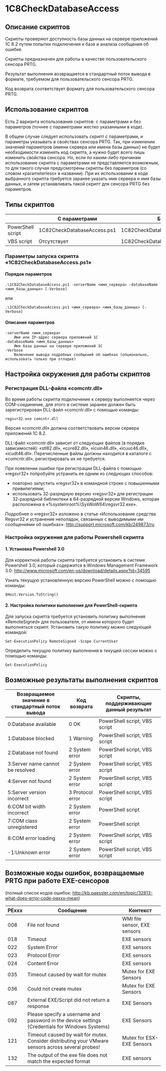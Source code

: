 ﻿# 1C8CheckDatabaseAccess

## Описание скриптов

Скрипты проверяют доступность базы данных на сервере приложений 1С 8.2 путем попытки подключения к базе и анализа сообщения об ошибке.

Скрипты предназначен для работы в качестве пользовательского сенсора PRTG.

Результат выполнения возвращается в стандартный поток вывода в формате, требуемом для пользовательского сенсора PRTG.

Код возврата соответствует формату для пользовательского сенсора PRTG.

## Использование скриптов

Есть 2 варианта использования скриптов: с параметрами и без параметров (точнее с параметрами жестко указанными в коде).

В общем случае следует использовать скрипт с параметрами, и параметры указывать в свойствах сенсора PRTG. Так, при изменении значений параметров (имени сервера или имени базы данных) не будет необходимости изменять код скрипта, а нужно будет всего лишь изменить свойства сенсора. Но, если по каким-либо причинам использование скрипта с параметрами не представляется возможным, то для такого случая предусмотрены скрипты без параметров (со словом «parameterless» в названии). При их использовании в коде выбранного скрипта требуется заранее указать имя сервера и имя базы данных, и затем устанавливать такой скрипт для сенсора PRTG без параметров.

## Типы скриптов

|                   | С параметрами               | Без параметров                            |
|-------------------|-----------------------------|-------------------------------------------|
| PowerShell script | 1C82CheckDatabaseAccess.ps1 | 1C82CheckDatabaseAccess_parameterless.ps1 |
| VBS script        | Отсутствует                 | 1C82CheckDatabaseAccess_parameterless.vbs |

### Параметры запуска скрипта «1C82CheckDatabaseAccess.ps1»

#### Порядок параметров

```
.\1C82CheckDatabaseAccess.ps1 -serverName <имя_сервера> -databaseName <имя_базы_данных> [-Verbose]
```
или
```
.\1C82CheckDatabaseAccess.ps1 <имя_сервера> <имя_базы_данных> [-Verbose]
```

#### Описание параметров

```
-serverName <имя_сервера>
    Имя или IP-адрес сервера приложений 1С
-databaseName <имя_базы_данных>
    Имя базы данных на сервере приложений 1С
-Verbose
    Включение вывода подробных сообщений об ошибках (опционально, использовать только при отладке)
```

## Настройка окружения для работы скриптов

### Регистрация DLL-файла «comcntr.dll»

Во время работы скрипта подключение к серверу выполняется через COM-соединение, для этого в системе заранее должен быть зарегистрирован DLL-файл «comcntr.dll» с помощью команды:
```
regsvr32.exe comcntr.dll
```
Версия «comcntr.dll» должна соответствовать версии сервера приложений 1С 8.2.

DLL-файл «comcntr.dll» зависит от следующих файлов (в порядке зависимостей): «stl82.dll», «core82.dll», «icuin46.dll», «icuuc46.dll», «icudt46.dll». Перечисленные файлы должны находится в каталоге с «comcntr.dll», регистрировать их не требуется.

При появлении ошибки при регистрации DLL-файла с помощью «regsvr32» попробуйте устранить ее одним из следующих способов:
- повторно запустить «regsvr32» в командной строке с повышенными привилегиями;
- использовать 32-разрядную версию «regsvr32» для регистрации 32-разрядной библиотеки в 64-разрядной версии Windows, которая расположена в «%systemroot%\SysWoW64\regsvr32.exe».

Подробнее о «regsvr32» изложено в статье «Использование средства Regsvr32 и устранение неполадок, связанных с выводимыми им сообщениями об ошибках»: http://support.microsoft.com/kb/249873/ru

### Настройка окружения для работы Powershell скрипта

#### 1. Установка Powershell 3.0

Для корректной работы скрипта требуется установить в системе Powershell 3.0, который содержится в Windows Management Framework 3.0: http://www.microsoft.com/en-us/download/details.aspx?id=34595

Узнать текущую установленную версию PowerShell можно с помощью команды:
```
$Host.Version.ToString()
```

#### 2. Настройка политики выполнения для PowerShell-скрипта

Для запуска скрипта требуется установить политику выполнения «RemoteSigned» для пользователя, от имени которого будет выполняться скрипт. Установить такую политику можно следующей командой:
```
Set-ExecutionPolicy RemoteSigned -Scope CurrentUser
```
Определить текущую политику выполнения в текущей сессии можно с помощью команды:
```
Get-ExecutionPolicy
```

## Возможные результаты выполнения скриптов

| Возвращаемое значение в стандартный поток вывода | Код возврата     | Скрипты, поддерживающие данный результат |
|--------------------------------------------------|------------------|------------------------------------------|
| 0:Database available                             | 0 OK             | PowerShell script, VBS script            |
| 1:Database blocked                               | 1 Warning        | PowerShell script, VBS script            |
| 2:Database not found                             | 2 System error   | PowerShell script, VBS script            |
| 3:Server name cannot be resolved                 | 2 System error   | PowerShell script, VBS script            |
| 4:Server not found                               | 2 System error   | PowerShell script, VBS script            |
| 5:Server version incorrect                       | 3 Protocol error | PowerShell script, VBS script            |
| 6:COM bit width incorrect                        | 2 System error   | PowerShell script                        |
| 7:COM class unregistered                         | 2 System error   | PowerShell script                        |
| 8:COM error loading                              | 2 System error   | PowerShell script, VBS script            |
| -1:Unknown error                                 | 2 System error   | PowerShell script, VBS script            |

## Возможные коды ошибок, возвращаемые PRTG при работе EXE-сенсоров

(полный список кодов ошибок: http://kb.paessler.com/en/topic/32813-what-does-error-code-pexxx-mean)

| PExxx | Сообщение                                     | Контекст                     |
|-------|-----------------------------------------------|------------------------------|
| 008   | File not found                                | WMI file sensor, EXE sensors |
| 018   | Timeout                                       | EXE sensors                  |
| 022   | System Error                                  | EXE sensors                  |
| 023   | Protocol Error                                | EXE sensors                  |
| 024   | Content Error                                 | EXE sensors                  |
| 035   | Timeout caused by wait for mutex              | Mutex for EXE Sensors        |
| 036   | Could not create mutex                        | Mutex for EXE Sensors        |
| 087   | External EXE/Script did not return a response | EXE Sensors                  |
| 092   | Please specify a username and password in the device settings (Credentials for Windows Systems) | EXE Sensors |
| 121   | Timeout caused by wait for mutex. Consider distributing your VMware sensors across several probes! | Mutex for ESX-EXE Sensors |
| 132   | The output of the exe file does not match the expected format | EXE sensors |

